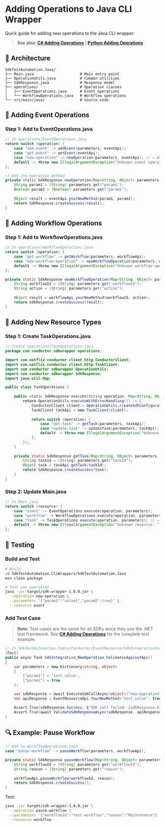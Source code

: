 # Adding Operations to Java CLI Wrapper

Quick guide for adding new operations to the Java CLI wrapper.

> **See also**: **[C# Adding Operations](../SdkTestAutomation.CSharp/ADDING_OPERATIONS.md)** | **[Python Adding Operations](../SdkTestAutomation.Python/ADDING_OPERATIONS.md)**

## 📁 Architecture

```
SdkTestAutomation.Java/
├── Main.java                     # Main entry point
├── OperationUtils.java           # Common utilities
├── SdkResponse.java              # Response model
├── operations/                   # Operation classes
│   ├── EventOperations.java      # Event operations
│   └── WorkflowOperations.java   # Workflow operations
└── src/main/java/                # Source code
```

## 🎯 Adding Event Operations

### Step 1: Add to EventOperations.java

```java
// In operations/EventOperations.java
return switch (operation) {
    case "add-event" -> addEvent(parameters, eventApi);
    case "get-event" -> getEvent(eventApi);
    case "new-operation" -> newOperation(parameters, eventApi); // ← Add here
    default -> throw new IllegalArgumentException("Unknown event operation: " + operation);
};

// Add the operation method
private static SdkResponse newOperation(Map<String, Object> parameters, EventClient eventApi) throws Exception {
    String param1 = (String) parameters.get("param1");
    Boolean param2 = (Boolean) parameters.get("param2");
    
    Object result = eventApi.yourNewMethod(param1, param2);
    return SdkResponse.createSuccess(result);
}
```

## 🎯 Adding Workflow Operations

### Step 1: Add to WorkflowOperations.java

```java
// In operations/WorkflowOperations.java
return switch (operation) {
    case "get-workflow" -> getWorkflow(parameters, workflowApi);
    case "new-workflow-operation" -> newWorkflowOperation(parameters, workflowApi); // ← Add here
    default -> throw new IllegalArgumentException("Unknown workflow operation: " + operation);
};

private static SdkResponse newWorkflowOperation(Map<String, Object> parameters, WorkflowClient workflowApi) throws Exception {
    String workflowId = (String) parameters.get("workflowId");
    String action = (String) parameters.get("action");
    
    Object result = workflowApi.yourNewMethod(workflowId, action);
    return SdkResponse.createSuccess(result);
}
```

## 🎯 Adding New Resource Types

### Step 1: Create TaskOperations.java

```java
// Create operations/TaskOperations.java
package com.conductor.sdkwrapper.operations;

import com.netflix.conductor.client.http.ConductorClient;
import com.netflix.conductor.client.http.TaskClient;
import com.conductor.sdkwrapper.OperationUtils;
import com.conductor.sdkwrapper.SdkResponse;
import java.util.Map;

public class TaskOperations {
    
    public static SdkResponse execute(String operation, Map<String, Object> parameters) {
        return OperationUtils.executeWithErrorHandling(() -> {
            ConductorClient client = OperationUtils.createSdkConfiguration();
            TaskClient taskApi = new TaskClient(client);
            
            return switch (operation) {
                case "get-task" -> getTask(parameters, taskApi);
                case "update-task" -> updateTask(parameters, taskApi);
                default -> throw new IllegalArgumentException("Unknown task operation: " + operation);
            };
        });
    }
    
    private static SdkResponse getTask(Map<String, Object> parameters, TaskClient taskApi) throws Exception {
        String taskId = (String) parameters.get("taskId");
        Object task = taskApi.getTask(taskId);
        return SdkResponse.createSuccess(task);
    }
}
```

### Step 2: Update Main.java

```java
// In Main.java
return switch (resource) {
    case "event" -> EventOperations.execute(operation, parameters);
    case "workflow" -> WorkflowOperations.execute(operation, parameters);
    case "task" -> TaskOperations.execute(operation, parameters); // ← Add here
    default -> throw new IllegalArgumentException("Unknown resource: " + resource);
};
```

## 🧪 Testing

### Build and Test

```bash
# Build
cd SdkTestAutomation.CliWrappers/SdkTestAutomation.Java
mvn clean package

# Test new operation
java -jar target/sdk-wrapper-1.0.0.jar \
  --operation new-operation \
  --parameters '{"param1":"value1","param2":true}' \
  --resource event
```

### Add Test Case

> **Note**: Test cases are the same for all SDKs since they use the .NET test framework. See **[C# Adding Operations](../SdkTestAutomation.CSharp/ADDING_OPERATIONS.md#🧪-testing)** for the complete test example.

```csharp
// In SdkTestAutomation.Tests/Conductor/EventResource/SdkIntegrationTests.cs
[Fact]
public async Task SdkIntegration_NewOperation_ValidatesAgainstApi()
{
    var parameters = new Dictionary<string, object>
    {
        ["param1"] = "test_value",
        ["param2"] = true
    };

    var sdkResponse = await ExecuteSdkCallAsync<object>("new-operation", parameters, "event");
    var apiResponse = EventResourceApi.YourNewMethod("test_value", true);

    Assert.True(sdkResponse.Success, $"SDK call failed: {sdkResponse.ErrorMessage}");
    Assert.True(await ValidateSdkResponseAsync(sdkResponse, apiResponse));
}
```

## 🔍 Example: Pause Workflow

```java
// Add to WorkflowOperations.java
case "pause-workflow" -> pauseWorkflow(parameters, workflowApi),

private static SdkResponse pauseWorkflow(Map<String, Object> parameters, WorkflowClient workflowApi) throws Exception {
    String workflowId = (String) parameters.get("workflowId");
    String reason = (String) parameters.get("reason");
    
    workflowApi.pauseWorkflow(workflowId, reason);
    return SdkResponse.createSuccess();
}
```

Test:
```bash
java -jar target/sdk-wrapper-1.0.0.jar \
  --operation pause-workflow \
  --parameters '{"workflowId":"test-workflow","reason":"Maintenance"}' \
  --resource workflow
``` 